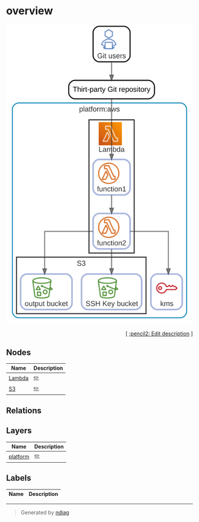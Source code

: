 # overview

![view](view-overview.svg)



<p align="right">
  [ <a href="../input/ndiag.descriptions/_view-overview.md">:pencil2: Edit description</a> ]
<p>

## Nodes

| Name | Description |
| --- | --- |
| [Lambda](node-lambda.md) | <a href="../input/ndiag.descriptions/_node-lambda.md">:pencil2:</a> |
| [S3](node-s3.md) | <a href="../input/ndiag.descriptions/_node-s3.md">:pencil2:</a> |

## Relations
## Layers

| Name | Description |
| --- | --- |
| [platform](layer-platform.md) | <a href="../input/ndiag.descriptions/_layer-platform.md">:pencil2:</a> |

## Labels

| Name | Description |
| --- | --- |

---

> Generated by [ndiag](https://github.com/k1LoW/ndiag)
